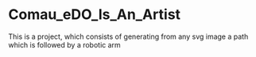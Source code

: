 # Comau_eDO_Is_An_Artist
This is a project, which consists of generating from any svg image a path which is followed by a robotic arm
